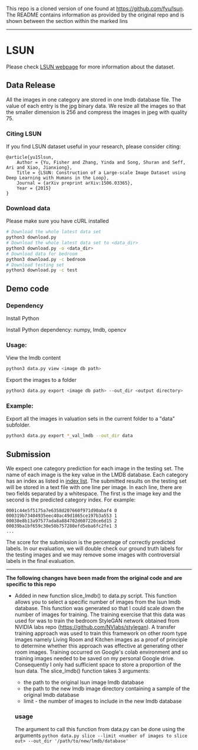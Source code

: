 This repo is a cloned version of one found at https://github.com/fyu/lsun. The README contains information as provided by the original repo and is shown between the section within the marked lins

___

# LSUN

Please check [LSUN webpage](http://www.yf.io/p/lsun) for more information about the dataset.

## Data Release

All the images in one category are stored in one lmdb database
file. The value
 of each entry is the jpg binary data. We resize all the images so
 that the
  smaller dimension is 256 and compress the images in jpeg with
  quality 75.
  
### Citing LSUN

If you find LSUN dataset useful in your research, please consider citing:

    @article{yu15lsun,
        Author = {Yu, Fisher and Zhang, Yinda and Song, Shuran and Seff, Ari and Xiao, Jianxiong},
        Title = {LSUN: Construction of a Large-scale Image Dataset using Deep Learning with Humans in the Loop},
        Journal = {arXiv preprint arXiv:1506.03365},
        Year = {2015}
    }

### Download data
Please make sure you have cURL installed
```bash
# Download the whole latest data set
python3 download.py
# Download the whole latest data set to <data_dir>
python3 download.py -o <data_dir>
# Download data for bedroom
python3 download.py -c bedroom
# Download testing set
python3 download.py -c test
```

## Demo code

### Dependency

Install Python

Install Python dependency: numpy, lmdb, opencv

### Usage:

View the lmdb content

```bash
python3 data.py view <image db path>
```

Export the images to a folder

```bash
python3 data.py export <image db path> --out_dir <output directory>
```

### Example:

Export all the images in valuation sets in the current folder to a
"data"
subfolder.

```bash
python3 data.py export *_val_lmdb --out_dir data
```

## Submission

We expect one category prediction for each image in the testing
set. The name of each image is the key value in the LMDB
database. Each category has an index as listed in
[index list](https://github.com/fyu/lsun_toolkit/blob/master/category_indices.txt). The
submitted results on the testing set will be stored in a text file
with one line per image. In each line, there are two fields separated
by a whitespace. The first is the image key and the second is the
predicted category index. For example:

```
0001c44e5f5175a7e6358d207660f971d90abaf4 0
000319b73404935eec40ac49d1865ce197b3a553 1
00038e8b13a97577ada8a884702d607220ce6d15 2
00039ba1bf659c30e50b757280efd5eba6fc2fe1 3
...
```

The score for the submission is the percentage of correctly predicted
labels. In our evaluation, we will double check our ground truth
labels for the testing images and we may remove some images with
controversial labels in the final evaluation.

---

**The following changes have been made from the original code and are specific to this repo**

- Added in new function slice_lmdb() to data.py script. This function allows you to select a specific number of images from the lsun lmdb database. This function was generated so that I could scale down the number of images for training. The training exercise that this data was used for was to train the bedroom StyleGAN network obtained from NVIDIA labs repo (https://github.com/NVlabs/stylegan). A transfer training approach was used to train this framework on other room type images namely Living Room and Kitchen images as a proof of principle to determine whether this approach was effective at generating other room images. Training occurred on Google's colab environment and so training images needed to be saved on my personal Google drive. Consequently I only had sufficient space to store a proportion of the lsun data. The slice_lmdb() function takes 3 arguments:

   - the path to the original lsun image lmdb database
   - the path to the new lmdb image directory containing a sample of the original lmdb database
   - limit - the number of images to include in the new lmdb database
   ### usage
   The argument to call this function from data.py can be done using the arguments
   `python data.py slice --limit <number of images to slice out> --out_dir '/path/to/new/lmdb/database'` 

